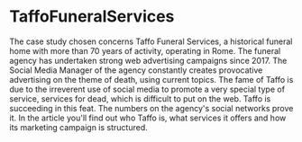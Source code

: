 # TaffoFuneralServices
<p> The case study chosen concerns Taffo Funeral Services, a historical funeral home with more than 70 years of activity, operating in Rome. The funeral agency has undertaken strong web advertising campaigns since 2017. The Social Media Manager of the agency constantly creates provocative advertising on the theme of death, using current topics. The fame of Taffo is due to the irreverent use of social media to promote a very special type of service, services for dead, which is difficult to put on the web. Taffo is succeeding in this feat. The numbers on the agency's social networks prove it. In the article you'll find out who Taffo is, what services it offers and how its marketing campaign is structured. </p>
